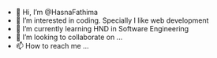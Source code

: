 - 👋 Hi, I’m @HasnaFathima
- 👀 I’m interested in coding. Specially I like web development
- 🌱 I’m currently learning HND in Software Engineering
- 💞️ I’m looking to collaborate on ...
- 📫 How to reach me ...

<!---
HasnaFathima-8810/HasnaFathima-8810 is a ✨ special ✨ repository because its `README.md` (this file) appears on your GitHub profile.
You can click the Preview link to take a look at your changes.
--->
